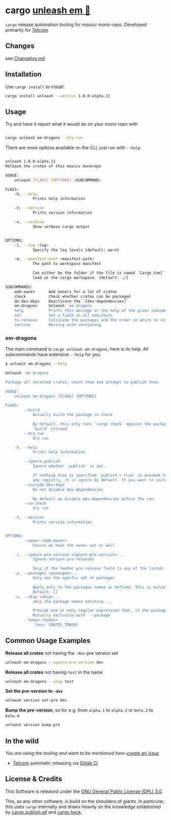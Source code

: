 # cargo [unleash em 🐉](https://github.com/tetcoin/cargo-unleash)

`cargo` release automation tooling for _massiv mono-repo_. Developed primarily for [Tetcore](https://github.com/tetcoin/tetcore).

## Changes

see [Changelog.md](./Changelog.md)

## Installation

Use `cargo install` to install:
```bash
cargo install unleash --version 1.0.0-alpha.11
```

## Usage

Try and have it report what it would do on your mono repo with

```bash

cargo unleash em-dragons --dry-run
```

There are more options available on the CLI, just run with `--help`:

```bash

unleash 1.0.0-alpha.11
Release the crates of this massiv monorepo

USAGE:
    unleash [FLAGS] [OPTIONS] <SUBCOMMAND>

FLAGS:
    -h, --help
            Prints help information

    -V, --version
            Prints version information

    -v, --verbose
            Show verbose cargo output


OPTIONS:
    -l, --log <log>
            Specify the log levels [default: warn]

    -m, --manifest-path <manifest-path>
            The path to workspace manifest

            Can either be the folder if the file is named `Cargo.toml` or the path to the specific `.toml`-manifest to
            load as the cargo workspace. [default: ./]

SUBCOMMANDS:
    add-owner      Add owners for a lot of crates
    check          Check whether crates can be packaged
    de-dev-deps    Deactivate the `[dev-dependencies]`
    em-dragons     Unleash 'em dragons
    help           Prints this message or the help of the given subcommand(s)
    set            Set a field in all manifests
    to-release     Calculate the packages and the order in which to release
    version        Messing with versioning

```

### em-dragons

The main command is `cargo unleash em-dragons`, here is its help. All subcommands have extensive `--help` for you.

```bash
$ unleash em-dragons --help

Unleash 'em dragons

Package all selected crates, check them and attempt to publish them.

USAGE:
    unleash em-dragons [FLAGS] [OPTIONS]

FLAGS:
        --build
            Actually build the package in check

            By default, this only runs `cargo check` against the package build. Set this flag to have it run an actual
            `build` instead.
        --dry-run
            dry run

    -h, --help
            Prints help information

        --ignore-publish
            Ignore whether `publish` is set.

            If nothing else is specified `publish = true` is assumed for every package. If publish is set to false or
            any registry, it is ignore by default. If you want to include it regardless, set this flag.
        --include-dev-deps
            Do not disable dev-dependencies

            By default we disable dev-dependencies before the run.
        --no-check
            dry run

    -V, --version
            Prints version information


OPTIONS:
        --owner <add-owner>
            Ensure we have the owner set as well

    -i, --ignore-pre-version <ignore-pre-version>...
            Ignore version pre-releases

            Skip if the SemVer pre-release field is any of the listed. Mutually exclusive with `--package`
    -p, --packages <packages>...
            Only use the specfic set of packages

            Apply only to the packages named as defined. This is mutually exclusive with skip and ignore-version-pre.
            Default: []
    -s, --skip <skip>...
            skip the package names matching ...

            Provide one or many regular expression that, if the package name matches, means we skip that package.
            Mutually exclusive with `--package`
        --token <token>
             [env: CRATES_TOKEN]

```

## Common Usage Examples

**Release all crates** not having the `-dev`-pre version set
```bash
unleash em-dragons --ignore-pre-version dev
```

**Release all crates** not having `test` in the name
```bash
unleash em-dragons --skip test
```

**Set the pre-version to `-dev`**
```bash
unleash version set-pre dev
```

**Bump the pre-version**, so for e.g. from `alpha.1` to `alpha.2` or `beta.3` to `beta.4`:
```bash
unleash version bump-pre
```

## In the wild

_You are using the tooling and want to be mentioned here–[create an issue](https://github.com/tetcoin/cargo-unleash/issues/new)_

 - [Tetcore](https://github.com/tetcoin/tetcoin) automatic releasing via [Gitlab CI](https://github.com/tetcoin/tetcore/blob/master/.gitlab-ci.yml)

## License & Credits

This Software is released under the [GNU General Public License (GPL) 3.0](https://www.gnu.org/licenses/gpl-3.0.en.html).

This, as any other software, is build on the shoulders of giants. In particular, this uses `cargo` internally and draws heavily on the knowledge established by [cargo publish-all](https://gitlab.com/torkleyy/cargo-publish-all) and [cargo hack](https://github.com/taiki-e/cargo-hack).
